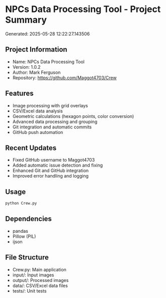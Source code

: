 # NPCs Data Processing Tool - Project Summary
Generated: 2025-05-28 12:22:27.143506

## Project Information
- Name: NPCs Data Processing Tool
- Version: 1.0.2
- Author: Mark Ferguson
- Repository: https://github.com/Maggot4703/Crew

## Features
- Image processing with grid overlays
- CSV/Excel data analysis
- Geometric calculations (hexagon points, color conversion)
- Advanced data processing and grouping
- Git integration and automatic commits
- GitHub push automation

## Recent Updates
- Fixed GitHub username to Maggot4703
- Added automatic issue detection and fixing
- Enhanced Git and GitHub integration
- Improved error handling and logging

## Usage
```bash
python Crew.py
```

## Dependencies
- pandas
- Pillow (PIL)
- ijson

## File Structure
- Crew.py: Main application
- input/: Input images
- output/: Processed images
- data/: CSV/Excel data files
- tests/: Unit tests
